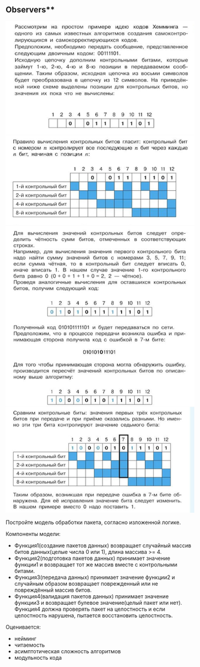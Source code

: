 ## Observers**

![photo_2025-04-03_23-47-36.jpg](photo_2025-04-03_23-47-36.jpg)
![photo_2025-04-03_23-47-36 (2).jpg](photo_2025-04-03_23-47-36%20%282%29.jpg)
![photo_2025-04-03_23-47-36 (3).jpg](photo_2025-04-03_23-47-36%20%283%29.jpg)
![photo_2025-04-03_23-47-36 (4).jpg](photo_2025-04-03_23-47-36%20%284%29.jpg)

Постройте модель обработки пакета, согласно изложенной логике.

Компоненты модели:

- Функция1(создание пакетов данных) возвращает случайный массив битов данных(целые числа 0 или 1), длина массива >= 4.
- Функция2(подготовка пакетов данных) принимает значение функции1 и возвращает тот же массив вместе с контрольными битами.
- Функция3(передача данных) принимает значение функции2 и случайным образом возвращает поврежденный или не повреждённый массив битов.
- Функция4(валидация пакетов данных) принимает значение функции3 и возвращает булевое значение(целый пакет или нет). Функция4 должна проверять пакет на целостность и если целостность нарушена, пытается восстановить целостность.


Оценивается:
- нейминг
- читаемость
- асимптотическая сложность алгоритмов
- модульность кода